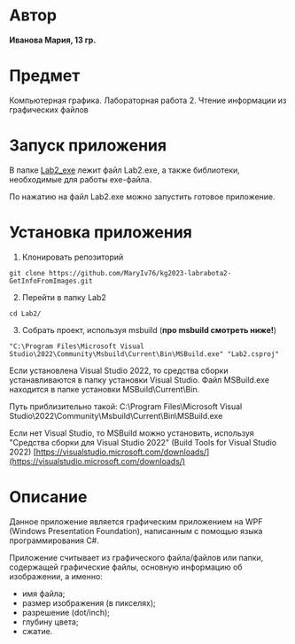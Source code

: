 # Автор
**Иванова Мария, 13 гр.**

# Предмет 
Компьютерная графика. Лабораторная работа 2. Чтение информации из графических файлов

# Запуск приложения
В папке [Lab2_exe](https://github.com/MaryIv76/kg2023-labrabota2-GetInfoFromImages/tree/main/Lab2_exe)
лежит файл Lab2.exe, а также библиотеки, необходимые для работы exe-файла.

По нажатию на файл Lab2.exe можно запустить готовое приложение.

# Установка приложения
1. Клонировать репозиторий

```git clone https://github.com/MaryIv76/kg2023-labrabota2-GetInfoFromImages.git```

2. Перейти в папку Lab2

```cd Lab2/```

3. Собрать проект, используя msbuild (**про msbuild смотреть ниже!**)

```"C:\Program Files\Microsoft Visual Studio\2022\Community\Msbuild\Current\Bin\MSBuild.exe" "Lab2.csproj"```

Если установлена Visual Studio 2022, то средства сборки устанавливаются в папку установки Visual Studio.
Файл MSBuild.exe находится в папке установки MSBuild\Current\Bin.

Путь приблизительно такой: C:\Program Files\Microsoft Visual Studio\2022\Community\Msbuild\Current\Bin\MSBuild.exe

Если нет Visual Studio, то MSBuild можно установить, используя "Средства сборки для Visual Studio 2022" (Build Tools for Visual Studio 2022)
[https://visualstudio.microsoft.com/downloads/](https://visualstudio.microsoft.com/downloads/)

# Описание
Данное приложение является графическим приложением на WPF (Windows Presentation Foundation), написанным с помощью языка программирования C#.

Приложение считывает из графического файла/файлов или папки, содержащей графические файлы,
основную информацию об изображении, а именно:
* имя файла;
* размер изображения (в пикселях);
* разрешение (dot/inch);
* глубину цвета;
* сжатие.
